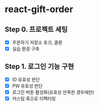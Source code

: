 # react-gift-order

## Step 0. 프로젝트 세팅
- [x] 주문하기 저장소 포크, 클론
- [x] 실습 환경 구축

## Step 1. 로그인 기능 구현
- [x] ID 유효성 판단
- [x] PW 유효성 판단
- [x] 로그인 버튼 활성화(유효성 만족한 경우에만)
- [x] 커스텀 훅으로 리팩터링